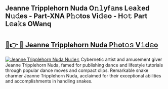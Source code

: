 ## Jeanne Tripplehorn Nuda O𝚗𝚕yf𝚊ns L𝚎a𝚔ed N𝚞𝚍es - Part-XNA P𝚑𝚘tos Vi𝚍𝚎o - H𝚘𝚝 Part L𝚎a𝚔s OWanq

# <h2><a href="http://kf6ali.oniu.top/?m=Jeanne+Tripplehorn+Nuda">🔗👉 🔴 Jeanne Tripplehorn Nuda P𝚑ot𝚘𝚜 V𝚒d𝚎o</a></h2>

[![Jeanne Tripplehorn Nuda Nu𝚍e𝚜](https://i.imgur.com/0qMVB7G.gif)](http://kf6ali.oniu.top/?m=Jeanne+Tripplehorn+Nuda)
Cybernetic artist and amusement giver Jeanne Tripplehorn Nuda, famed for publishing dance and lifestyle tutorials through popular dance moves and compact clips. Remarkable snake charmer Jeanne Tripplehorn Nuda, acclaimed for their exceptional abilities and accomplishments in handling snakes.  
